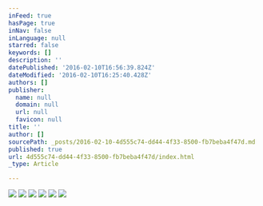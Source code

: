 ```yaml
---
inFeed: true
hasPage: true
inNav: false
inLanguage: null
starred: false
keywords: []
description: ''
datePublished: '2016-02-10T16:56:39.824Z'
dateModified: '2016-02-10T16:25:40.428Z'
authors: []
publisher:
  name: null
  domain: null
  url: null
  favicon: null
title: ''
author: []
sourcePath: _posts/2016-02-10-4d555c74-dd44-4f33-8500-fb7beba4f47d.md
published: true
url: 4d555c74-dd44-4f33-8500-fb7beba4f47d/index.html
_type: Article

---
```

![](https://the-grid-user-content.s3-us-west-2.amazonaws.com/12504729-acf5-415d-acb7-db74fdea2e4c.jpg)
![](https://the-grid-user-content.s3-us-west-2.amazonaws.com/f8be3e2d-e360-492b-b2cb-e72654e227b7.jpg)
![](https://the-grid-user-content.s3-us-west-2.amazonaws.com/61a47641-1356-4ff4-9163-23015b166ce4.jpg)
![](https://the-grid-user-content.s3-us-west-2.amazonaws.com/d39e6b54-79d0-45df-8b50-65ea4d69f496.jpg)
![](https://the-grid-user-content.s3-us-west-2.amazonaws.com/286be69c-89ce-4cbb-b76a-ab6ba55c436b.jpg)
![](https://the-grid-user-content.s3-us-west-2.amazonaws.com/f696e140-4e6f-4af9-a789-68df77792097.jpg)